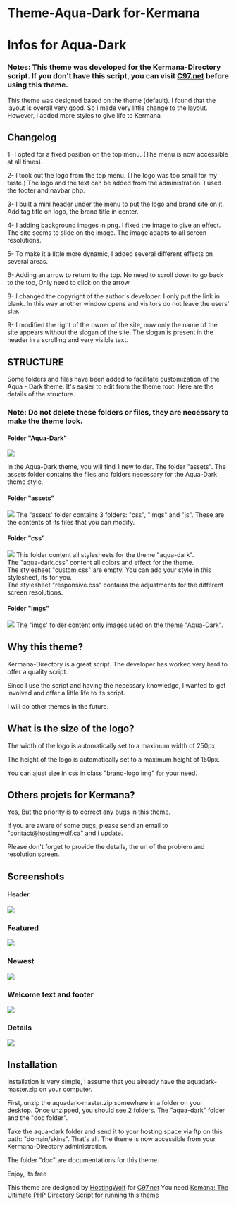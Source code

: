 # Theme-Aqua-Dark for-Kermana
# Infos for Aqua-Dark
### Notes: This theme was developed for the Kermana-Directory script. If you don't have this script, you can visit <a href="https://github.com/cunaedy/Kemana-Directory" target="_blank">C97.net</a> before using this theme.
This theme was designed based on the theme (default). I found that the layout is overall very good. So I made very little change to the layout. However, I added more styles to give life to Kermana
## Changelog
1- I opted for a fixed position on the top menu. (The menu is now accessible at all times).

2- I took out the logo from the top menu. (The logo was too small for my taste.) The logo and the text can be added from the administration. I used the footer and navbar php. 

3- I built a mini header under the menu to put the logo and brand site on it. Add tag title on logo, the brand title in center.

4- I adding background images in png. I fixed the image to give an effect. The site seems to slide on the image. The image adapts to all screen resolutions.

5- To make it a little more dynamic, I added several different effects on several areas.

6- Adding an arrow to return to the top. No need to scroll down to go back to the top, Only need to click on the arrow.

8- I changed the copyright of the author's developer. I only put the link in blank. In this way another window opens and visitors do not leave the users' site.

9- I modified the right of the owner of the site, now only the name of the site appears without the slogan of the site.
The slogan is present in the header in a scrolling and very visible text. 
## STRUCTURE
Some folders and files have been added to facilitate customization of the Aqua - Dark theme. It's easier to edit from the theme root. Here are the details of the structure.
### Note: Do not delete these folders or files, they are necessary to make the theme look.

#### Folder "Aqua-Dark"
<img src='https://github.com/hostingwolf/Theme-Aqua-Dark-for-Kermana/blob/master/doc/assets/imgs/aquadark.PNG'>

In the Aqua-Dark theme, you will find 1 new folder. The folder "assets".
The assets folder contains the files and folders necessary for the Aqua-Dark theme style.
#### Folder "assets"
 <img src='https://github.com/hostingwolf/Theme-Aqua-Dark-for-Kermana/blob/master/doc/assets/imgs/assets.PNG'>
 The "assets' folder contains 3 folders: "css", "imgs" and "js". These are the contents of its files that you can modify.
 
#### Folder "css"
 <img src='https://github.com/hostingwolf/Theme-Aqua-Dark-for-Kermana/blob/master/doc/assets/imgs/css.PNG'>
 This folder content all stylesheets for the theme "aqua-dark".   </br>
 The "aqua-dark.css" content all colors and effect for the theme. </br>
 The stylesheet "custom.css" are empty. You can add your style in this stylesheet, its for you. </br>
 The stylesheet "responsive.css" contains the adjustments for the different screen resolutions. 
 
 #### Folder "imgs"
 <img src='https://github.com/hostingwolf/Theme-Aqua-Dark-for-Kermana/blob/master/doc/assets/imgs/imgs.PNG'>
 The "imgs' folder content only images used on the theme "Aqua-Dark".
 
 ## Why this theme?
 Kermana-Directory is a great script. The developer has worked very hard to offer a quality script.

Since I use the script and having the necessary knowledge, I wanted to get involved and offer a little life to its script.

I will do other themes in the future. 

## What is the size of the logo?
The width of the logo is automatically set to a maximum width of 250px.

The height of the logo is automatically set to a maximum height of 150px.

You can ajust size in css in class "brand-logo img" for your need. 
## Others projets for Kermana?
Yes, But the priority is to correct any bugs in this theme.

If you are aware of some bugs, please send an email to "contact@hostingwolf.ca" and i update.

Please don't forget to provide the details, the url of the problem and resolution screen. 
## Screenshots
#### Header
<img src='https://github.com/hostingwolf/Theme-Aqua-Dark-for-Kermana/blob/master/doc/assets/imgs/header.PNG'>

### Featured
<img src='https://github.com/hostingwolf/Theme-Aqua-Dark-for-Kermana/blob/master/doc/assets/imgs/featured.PNG'>

### Newest
<img src='https://github.com/hostingwolf/Theme-Aqua-Dark-for-Kermana/blob/master/doc/assets/imgs/newest.PNG'>

### Welcome text and footer
<img src='https://github.com/hostingwolf/Theme-Aqua-Dark-for-Kermana/blob/master/doc/assets/imgs/welcomeandfooter.PNG'>

### Details
<img src='https://github.com/hostingwolf/Theme-Aqua-Dark-for-Kermana/blob/master/doc/assets/imgs/welcomeandfooter.PNG'>

## Installation

Installation is very simple, I assume that you already have the aquadark-master.zip on your computer.

First, unzip the aquadark-master.zip somewhere in a folder on your desktop. Once unzipped, you should see 2 folders.
The "aqua-dark" folder and the "doc folder".

Take the aqua-dark folder and send it to your hosting space via ftp on this path: "domain/skins". That's all. The theme is now accessible from your Kermana-Directory administration.

The folder "doc" are documentations for this theme.  

Enjoy, its free

This theme are designed by <a href='hostingwolf.ca'>HostingWolf</a> for <a href="https://www.c97.net/index.php">C97.net</a> You need <a href="https://www.c97.net/kemana-the-ultimate-php-directory-script.php"> Kemana: The Ultimate PHP Directory Script for running this theme</a>
 
 

